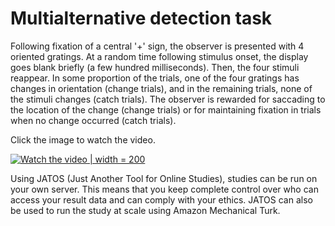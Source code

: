 # Multialternative detection task

Following fixation of a central '+' sign, the observer is presented with 4 oriented gratings. At a random time following stimulus onset, the display goes blank briefly (a few hundred milliseconds). Then, the four stimuli reappear. In some proportion of the trials, one of the four gratings has changes in orientation (change trials), and in the remaining trials, none of the stimuli changes (catch trials). The observer is rewarded for saccading to the location of the change (change trials) or for maintaining fixation in trials when no change occurred (catch trials).

Click the image to watch the video.

[![Watch the video](https://i.imgur.com/M1LwoEp.png) | width = 200](https://youtu.be/YC-85nP7KKU)

Using JATOS (Just Another Tool for Online Studies), studies can be run on your own server. This means that you keep complete control over who can access your result data and can comply with your ethics. JATOS can also be used to run the study at scale using Amazon Mechanical Turk.
